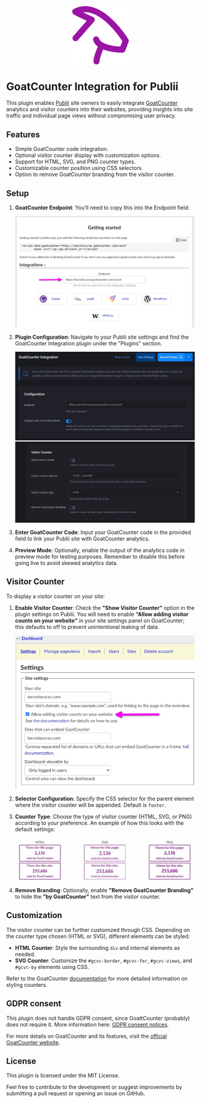 <div align="center">
  <img src="https://raw.githubusercontent.com/htejera/publii-goatcounter-analytics-plugin/a914f8fa6f2f86d617cd12f0cd1ca4d8c823cf19/thumbnail.svg" width= "30%" height="30%" alt="GoatCounter Integration for Publii">
</div>

# GoatCounter Integration for Publii

This plugin enables [Publii](https://getpublii.com/) site owners to easily integrate [GoatCounter](https://www.goatcounter.com) analytics and visitor counters into their websites, providing insights into site traffic and individual page views without compromising user privacy.

## Features

- Simple GoatCounter code integration.
- Optional visitor counter display with customization options.
- Support for HTML, SVG, and PNG counter types.
- Customizable counter position using CSS selectors.
- Option to remove GoatCounter branding from the visitor counter.

## Setup

1. **GoatCounter Endpoint**: You’ll need to copy this into the Endpoint field:

   ![GoatCounter Encpoint](https://github.com/htejera/publii-goatcounter-analytics-plugin/blob/main/goatcounter-endpoint.jpg?raw=true)

2. **Plugin Configuration**: Navigate to your Publii site settings and find the GoatCounter Integration plugin under the "Plugins" section.

   ![Plugin configuration 1](https://github.com/htejera/publii-goatcounter-analytics-plugin/blob/main/goatcounter-plugin-endpoint.jpg?raw=true)
   ![Plugin configuration 2](https://github.com/htejera/publii-goatcounter-analytics-plugin/blob/main/plugin-configuration-2.jpg?raw=true)

3. **Enter GoatCounter Code**: Input your GoatCounter code in the provided field to link your Publii site with GoatCounter analytics.

4. **Preview Mode**: Optionally, enable the output of the analytics code in preview mode for testing purposes. Remember to disable this before going live to avoid skewed analytics data.

## Visitor Counter

To display a visitor counter on your site:

1. **Enable Visitor Counter**: Check the **"Show Visitor Counter"** option in the plugin settings on Publii. You will need to enable **“Allow adding visitor counts on your website”** in your site settings panel on GoatCounter; this defaults to off to prevent unintentional leaking of data.

   ![GoatCounter allow adding visitor counts](https://github.com/htejera/publii-goatcounter-analytics-plugin/blob/main/allow-adding-visitor-counts.jpg?raw=true)

2. **Selector Configuration**: Specify the CSS selector for the parent element where the visitor counter will be appended. Default is `footer`.

3. **Counter Type**: Choose the type of visitor counter (HTML, SVG, or PNG) according to your preference. An example of how this looks with the default settings:

   ![Visit counter](https://github.com/htejera/publii-goatcounter-analytics-plugin/blob/main/visitor-counter.jpg?raw=true)

6. **Remove Branding**: Optionally, enable **"Remove GoatCounter Branding"** to hide the **"by GoatCounter"** text from the visitor counter.

## Customization

The visitor counter can be further customized through CSS. Depending on the counter type chosen (HTML or SVG), different elements can be styled:

- **HTML Counter**: Style the surrounding `div` and internal elements as needed.
- **SVG Counter**: Customize the `#gcvc-border`, `#gcvc-for`, `#gcvc-views`, and `#gcvc-by` elements using CSS.

Refer to the GoatCounter [documentation](https://www.goatcounter.com/help/visitor-counter) for more detailed information on styling counters.

## GDPR consent
This plugin does not handle GDPR consent, since GoattCounter (probably) does not require it. More information here: [GDPR consent notices](https://www.goatcounter.com/help/gdpr).

For more details on GoatCounter and its features, visit the [official GoatCounter website](https://www.goatcounter.com/).

## License

This plugin is licensed under the MIT License.

Feel free to contribute to the development or suggest improvements by submitting a pull request or opening an issue on GitHub.
